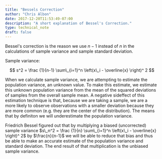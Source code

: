 ```yaml
---
title: "Bessels Correction"
author: "Chris Albon"
date: 2017-12-20T11:53:49-07:00
description: "A short explanation of Bessel's Correction."
type: technical_note
draft: false
---
```

Bessel's correction is the reason we use $n-1$ instead of $n$ in the calculations of sample variance and sample standard deviation.

Sample variance:

$$ s^2 = \frac {1}{n-1} \sum\_{i=1}^n  \left(x\_i - \overline{x} \right)^ 2 $$

When we calculate sample variance, we are attempting to estimate the population variance, an unknown value. To make this estimate, we estimate this unknown population variance from the mean of the squared deviations of samples from the overall sample mean. A negative sideffect of this estimation technique is that, because we are taking a sample, we are a more likely to observe observations with a smaller deviation because they are more common (e.g. they are the center of the distribution). The means that by definiton we will underestimate the population variance.

Friedrich Bessel figured out that by multiplying a biased (uncorrected) sample variance $s\_n^2 = \frac {1}{n} \sum\_{i=1}^n  \left(x\_i - \overline{x} \right)^ 2$ by $\frac{n}{n-1}$ we will be able to reduce that bias and thus be able to make an accurate estimate of the population variance and standard deviation. The end result of that multiplication is the unbiased sample variance.

